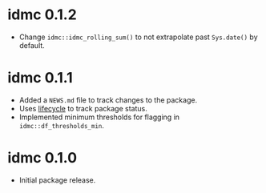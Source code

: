 # idmc 0.1.2

* Change `idmc::idmc_rolling_sum()` to not extrapolate past `Sys.date()` by
default.

# idmc 0.1.1

* Added a `NEWS.md` file to track changes to the package.
* Uses [lifecycle](https://github.com/r-lib/lifecycle) to track package status.
* Implemented minimum thresholds for flagging in `idmc::df_thresholds_min`.

# idmc 0.1.0

* Initial package release.
